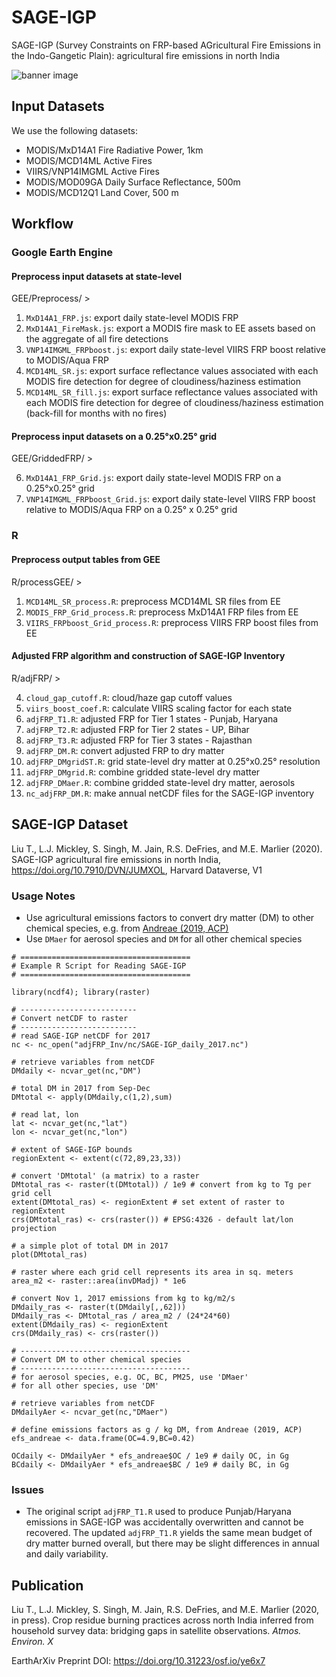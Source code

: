 # SAGE-IGP

SAGE-IGP (Survey Constraints on FRP-based AGricultural Fire Emissions in the Indo-Gangetic Plain): agricultural fire emissions in north India 

![banner image](https://github.com/tianjialiu/SAGE-IGP/blob/main/docs/imgs/adjFRP_DMyr.png)

## Input Datasets
We use the following datasets:

* MODIS/MxD14A1 Fire Radiative Power, 1km
* MODIS/MCD14ML Active Fires
* VIIRS/VNP14IMGML Active Fires
* MODIS/MOD09GA Daily Surface Reflectance, 500m
* MODIS/MCD12Q1 Land Cover, 500 m

## Workflow

### Google Earth Engine
#### Preprocess input datasets at state-level
GEE/Preprocess/ > 

1. `MxD14A1_FRP.js`: export daily state-level MODIS FRP
2. `MxD14A1_FireMask.js`: export a MODIS fire mask to EE assets based on the aggregate of all fire detections
3. `VNP14IMGML_FRPboost.js`: export daily state-level VIIRS FRP boost relative to MODIS/Aqua FRP
4. `MCD14ML_SR.js`: export surface reflectance values associated with each MODIS fire detection for degree of cloudiness/haziness estimation
5. `MCD14ML_SR_fill.js`: export surface reflectance values associated with each MODIS fire detection for degree of cloudiness/haziness estimation (back-fill for months with no fires)

#### Preprocess input datasets on a 0.25°x0.25° grid
GEE/GriddedFRP/ > 

6. `MxD14A1_FRP_Grid.js`: export daily state-level MODIS FRP on a 0.25°x0.25° grid
7. `VNP14IMGML_FRPboost_Grid.js`: export daily state-level VIIRS FRP boost relative to MODIS/Aqua FRP on a 0.25° x 0.25° grid

### R
#### Preprocess output tables from GEE
R/processGEE/ >

1. `MCD14ML_SR_process.R`: preprocess MCD14ML SR files from EE
2. `MODIS_FRP_Grid_process.R`: preprocess MxD14A1 FRP files from EE
3. `VIIRS_FRPboost_Grid_process.R`: preprocess VIIRS FRP boost files from EE

#### Adjusted FRP algorithm and construction of SAGE-IGP Inventory
R/adjFRP/ > 

4. `cloud_gap_cutoff.R`: cloud/haze gap cutoff values
5. `viirs_boost_coef.R`: calculate VIIRS scaling factor for each state
6. `adjFRP_T1.R`: adjusted FRP for Tier 1 states - Punjab, Haryana
7. `adjFRP_T2.R`: adjusted FRP for Tier 2 states - UP, Bihar
8. `adjFRP_T3.R`: adjusted FRP for Tier 3 states - Rajasthan
9. `adjFRP_DM.R`: convert adjusted FRP to dry matter
10. `adjFRP_DMgridST.R`: grid state-level dry matter at 0.25°x0.25° resolution
11. `adjFRP_DMgrid.R`: combine gridded state-level dry matter
12. `adjFRP_DMaer.R`: combine gridded state-level dry matter, aerosols
13. `nc_adjFRP_DM.R`: make annual netCDF files for the SAGE-IGP inventory

## SAGE-IGP Dataset
Liu T., L.J. Mickley, S. Singh, M. Jain, R.S. DeFries, and M.E. Marlier (2020). SAGE-IGP agricultural fire emissions in north India, https://doi.org/10.7910/DVN/JUMXOL, Harvard Dataverse, V1

### Usage Notes
* Use agricultural emissions factors to convert dry matter (DM) to other chemical species, e.g. from [Andreae (2019, ACP)](https://doi.org/10.5194/acp-2019-303)
* Use `DMaer` for aerosol species and `DM` for all other chemical species

```
# ======================================
# Example R Script for Reading SAGE-IGP
# ======================================

library(ncdf4); library(raster)

# --------------------------
# Convert netCDF to raster
# --------------------------
# read SAGE-IGP netCDF for 2017
nc <- nc_open("adjFRP_Inv/nc/SAGE-IGP_daily_2017.nc")

# retrieve variables from netCDF
DMdaily <- ncvar_get(nc,"DM")

# total DM in 2017 from Sep-Dec
DMtotal <- apply(DMdaily,c(1,2),sum)

# read lat, lon
lat <- ncvar_get(nc,"lat")
lon <- ncvar_get(nc,"lon")

# extent of SAGE-IGP bounds
regionExtent <- extent(c(72,89,23,33))

# convert 'DMtotal' (a matrix) to a raster
DMtotal_ras <- raster(t(DMtotal)) / 1e9 # convert from kg to Tg per grid cell
extent(DMtotal_ras) <- regionExtent # set extent of raster to regionExtent
crs(DMtotal_ras) <- crs(raster()) # EPSG:4326 - default lat/lon projection

# a simple plot of total DM in 2017
plot(DMtotal_ras)

# raster where each grid cell represents its area in sq. meters
area_m2 <- raster::area(invDMadj) * 1e6

# convert Nov 1, 2017 emissions from kg to kg/m2/s
DMdaily_ras <- raster(t(DMdaily[,,62]))
DMdaily_ras <- DMtotal_ras / area_m2 / (24*24*60)
extent(DMdaily_ras) <- regionExtent
crs(DMdaily_ras) <- crs(raster())

# --------------------------------------
# Convert DM to other chemical species
# --------------------------------------
# for aerosol species, e.g. OC, BC, PM25, use 'DMaer'
# for all other species, use 'DM'

# retrieve variables from netCDF
DMdailyAer <- ncvar_get(nc,"DMaer")

# define emissions factors as g / kg DM, from Andreae (2019, ACP)
efs_andreae <- data.frame(OC=4.9,BC=0.42)

OCdaily <- DMdailyAer * efs_andreae$OC / 1e9 # daily OC, in Gg
BCdaily <- DMdailyAer * efs_andreae$BC / 1e9 # daily BC, in Gg
```

### Issues
* The original script `adjFRP_T1.R` used to produce Punjab/Haryana emissions in SAGE-IGP was accidentally overwritten and cannot be recovered. The updated `adjFRP_T1.R` yields the same mean budget of dry matter burned overall, but there may be slight differences in annual and daily variability.

## Publication
Liu T., L.J. Mickley, S. Singh, M. Jain, R.S. DeFries, and M.E. Marlier (2020, in press). Crop residue burning practices across north India inferred from household survey data: bridging gaps in satellite observations. *Atmos. Environ. X*

EarthArXiv Preprint DOI:  https://doi.org/10.31223/osf.io/ye6x7
